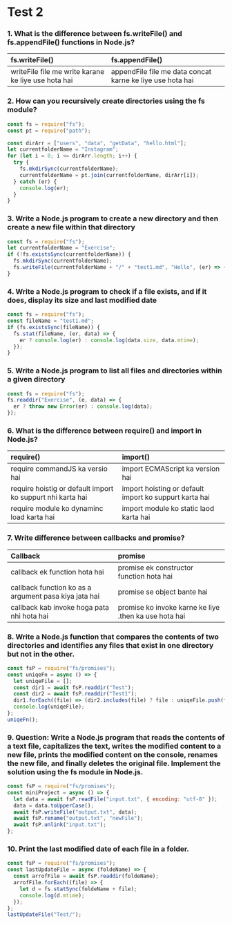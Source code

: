 # Test 2

### 1. What is the difference between fs.writeFile() and fs.appendFile() functions in Node.js?

| fs.writeFile()                                      | fs.appendFile()                                           |
| :-------------------------------------------------- | :-------------------------------------------------------- |
| writeFile file me write karane ke liye use hota hai | appendFile file me data concat karne ke liye use hota hai |

### 2. How can you recursively create directories using the fs module?

```js
const fs = require("fs");
const pt = require("path");

const dirArr = ["users", "data", "getData", "hello.html"];
let currentfolderName = "Instagram";
for (let i = 0; i <= dirArr.length; i++) {
  try {
    fs.mkdirSync(currentfolderName);
    currentfolderName = pt.join(currentfolderName, dirArr[i]);
  } catch (er) {
    console.log(er);
  }
}
```

### 3. Write a Node.js program to create a new directory and then create a new file within that directory

```js
const fs = require("fs");
let currentfolderName = "Exercise";
if (!fs.existsSync(currentfolderName)) {
  fs.mkdirSync(currentfolderName);
  fs.writeFile(currentfolderName + "/" + "test1.md", "Hello", (er) => {});
}
```

### 4. Write a Node.js program to check if a file exists, and if it does, display its size and last modified date

```js
const fs = require("fs");
const fileName = "test1.md";
if (fs.existsSync(fileName)) {
  fs.stat(fileName, (er, data) => {
    er ? console.log(er) : console.log(data.size, data.mtime);
  });
}
```

### 5. Write a Node.js program to list all files and directories within a given directory

```js
const fs = require("fs");
fs.readdir("Exercise", (e, data) => {
  er ? throw new Error(er) : console.log(data);
});
```

### 6. What is the difference between require() and import in Node.js?

| require()                                                  | import()                                               |
| :--------------------------------------------------------- | :----------------------------------------------------- |
| require commandJS ka versio hai                            | import ECMAScript ka version hai                       |
| require hoistig or default import ko suppurt nhi karta hai | import hoisting or default import ko suppurt karta hai |
| require module ko dynaminc load karta hai                  | import module ko static laod karta hai                 |

### 7. Write difference between callbacks and promise?

| Callback                                              | promise                                               |
| :---------------------------------------------------- | :---------------------------------------------------- |
| callback ek function hota hai                         | promise ek constructor function hota hai              |
| callback function ko as a argument pasa kiya jata hai | promise se object bante hai                           |
| callback kab invoke hoga pata nhi hota hai            | promise ko invoke karne ke liye .then ka use hota hai |

### 8. Write a Node.js function that compares the contents of two directories and identifies any files that exist in one directory but not in the other.

```js
const fsP = require("fs/promises");
const uniqeFn = async () => {
  let uniqeFile = [];
  const dir1 = await fsP.readdir("Test");
  const dir2 = await fsP.readdir("Test1");
  dir1.forEach((file) => (dir2.includes(file) ? file : uniqeFile.push(file)));
  console.log(uniqeFile);
};
uniqeFn();
```

### 9. Question: Write a Node.js program that reads the contents of a text file, capitalizes the text, writes the modified content to a new file, prints the modified content on the console, renames the new file, and finally deletes the original file. Implement the solution using the fs module in Node.js.

```js
const fsP = require("fs/promises");
const miniProject = async () => {
  let data = await fsP.readFile("input.txt", { encoding: "utf-8" });
  data = data.toUpperCase();
  await fsP.writeFile("output.txt", data);
  await fsP.rename("output.txt", "newFile");
  await fsP.unlink("input.txt");
};
```

### 10. Print the last modified date of each file in a folder.

```js
const fsP = require("fs/promises");
const lastUpdateFile = async (foldeName) => {
  const arrofFile = await fsP.readdir(foldeName);
  arrofFile.forEach((file) => {
    let d = fs.statSync(foldeName + file);
    console.log(d.mtime);
  });
};
lastUpdateFile("Test/");
```
